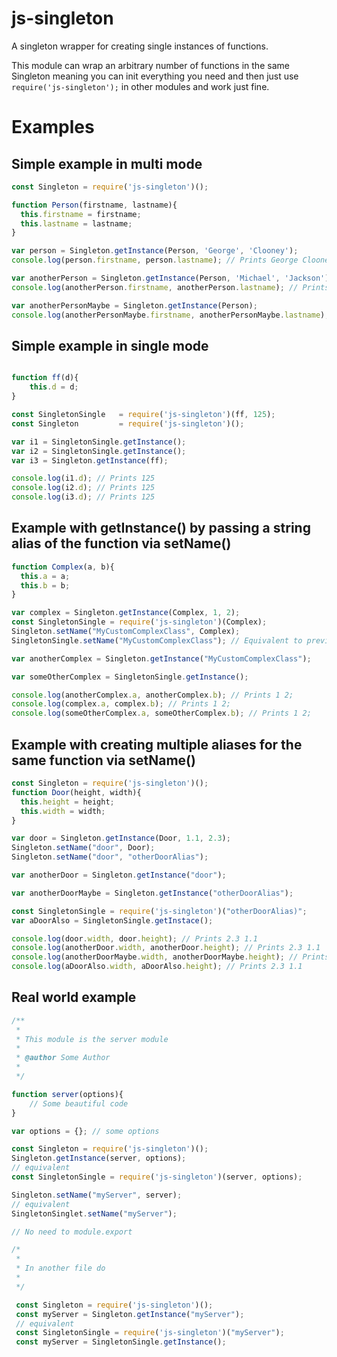 # js-singleton
A singleton wrapper for creating single instances of functions.

This module can wrap an arbitrary number of functions in the same
Singleton meaning you can init everything you need and then just
use `require('js-singleton');` in other modules and work just fine.

# Examples

## Simple example in multi mode
```javascript
const Singleton = require('js-singleton')();

function Person(firstname, lastname){
  this.firstname = firstname;
  this.lastname = lastname;
}

var person = Singleton.getInstance(Person, 'George', 'Clooney');
console.log(person.firstname, person.lastname); // Prints George Clooney

var anotherPerson = Singleton.getInstance(Person, 'Michael', 'Jackson');
console.log(anotherPerson.firstname, anotherPerson.lastname); // Prints George Clooney

var anotherPersonMaybe = Singleton.getInstance(Person);
console.log(anotherPersonMaybe.firstname, anotherPersonMaybe.lastname); // Prints George Clooney
```
## Simple example in single mode
```javascript

function ff(d){
	this.d = d;
}

const SingletonSingle 	= require('js-singleton')(ff, 125);
const Singleton 		= require('js-singleton')();

var i1 = SingletonSingle.getInstance();
var i2 = SingletonSingle.getInstance();
var i3 = Singleton.getInstance(ff);

console.log(i1.d); // Prints 125
console.log(i2.d); // Prints 125
console.log(i3.d); // Prints 125
```
## Example with getInstance() by passing a string alias of the function via setName()
```javascript
function Complex(a, b){
  this.a = a;
  this.b = b;
}

var complex = Singleton.getInstance(Complex, 1, 2);
const SingletonSingle = require('js-singleton')(Complex);
Singleton.setName("MyCustomComplexClass", Complex);
SingletonSingle.setName("MyCustomComplexClass"); // Equivalent to previous line

var anotherComplex = Singleton.getInstance("MyCustomComplexClass");

var someOtherComplex = SingletonSingle.getInstance();

console.log(anotherComplex.a, anotherComplex.b); // Prints 1 2;
console.log(complex.a, complex.b); // Prints 1 2;
console.log(someOtherComplex.a, someOtherComplex.b); // Prints 1 2;
```
## Example with creating multiple aliases for the same function via setName()
```javascript
const Singleton = require('js-singleton')();
function Door(height, width){
  this.height = height;
  this.width = width;
}

var door = Singleton.getInstance(Door, 1.1, 2.3);
Singleton.setName("door", Door);
Singleton.setName("door", "otherDoorAlias");

var anotherDoor = Singleton.getInstance("door");

var anotherDoorMaybe = Singleton.getInstance("otherDoorAlias");

const SingletonSingle = require('js-singleton')("otherDoorAlias)";
var aDoorAlso = SingletonSingle.getInstace();

console.log(door.width, door.height); // Prints 2.3 1.1
console.log(anotherDoor.width, anotherDoor.height); // Prints 2.3 1.1
console.log(anotherDoorMaybe.width, anotherDoorMaybe.height); // Prints 2.3 1.1
console.log(aDoorAlso.width, aDoorAlso.height); // Prints 2.3 1.1
```
## Real world example
```javascript
/**
 *
 * This module is the server module
 * 
 * @author Some Author
 *
 */

function server(options){
	// Some beautiful code
}

var options = {}; // some options

const Singleton = require('js-singleton')();
Singleton.getInstance(server, options);
// equivalent
const SingletonSingle = require('js-singleton')(server, options);

Singleton.setName("myServer", server);
// equivalent
SingletonSinglet.setName("myServer");

// No need to module.export

/*
 *
 * In another file do
 *
 */

 const Singleton = require('js-singleton')();
 const myServer = Singleton.getInstance("myServer");
 // equivalent
 const SingletonSingle = require('js-singleton')("myServer");
 const myServer = SingletonSingle.getInstance();
 ```